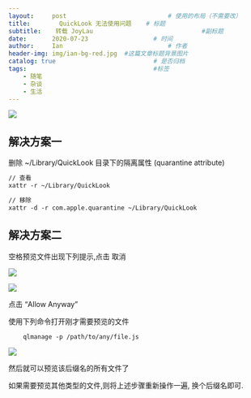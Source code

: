 ```yaml
---
layout:     post             				# 使用的布局（不需要改）
title:        QuickLook 无法使用问题    # 标题 
subtitle:    转载 JoyLau				  				#副标题
date:       2020-07-23 					# 时间
author:     Ian                  			# 作者
header-img: img/ian-bg-red.jpg	#这篇文章标题背景图片
catalog: true                        	# 是否归档
tags:                              		#标签
    - 随笔
    - 杂谈
    - 生活
---
```



![](https://tva1.sinaimg.cn/large/007S8ZIlgy1gh1au68mzmj30wu0f875v.jpg)


## 解决方案一

删除 ~/Library/QuickLook 目录下的隔离属性 (quarantine attribute)

```xml
// 查看
xattr -r ~/Library/QuickLook

// 移除
xattr -d -r com.apple.quarantine ~/Library/QuickLook
```


## 解决方案二

空格预览文件出现下列提示,点击 取消

![](https://tva1.sinaimg.cn/large/007S8ZIlgy1gh1avwlpmij30wm0f6abk.jpg)

![](https://tva1.sinaimg.cn/large/007S8ZIlgy1gh1awbb2yvj30z60u0767.jpg)

点击 “Allow Anyway”

使用下列命令打开刚才需要预览的文件

```xml
    qlmanage -p /path/to/any/file.js
```

![](https://tva1.sinaimg.cn/large/007S8ZIlgy1gh1ayh4vmoj30xa0fsmz0.jpg)

然后就可以预览该后缀名的所有文件了

如果需要预览其他类型的文件,则将上述步骤重新操作一遍, 换个后缀名即可.

